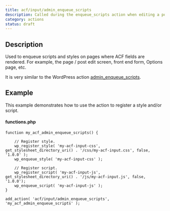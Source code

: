 ```yaml
---
title: acf/input/admin_enqueue_scripts
description: Called during the enqueue_scripts action when editing a post.
category: actions
status: draft
---
```


## Description
Used to enqueue scripts and styles on pages where ACF fields are rendered. For example, the page / post edit screen, front end form, Options page, etc.

It is very similar to the WordPress action [admin_enqueue_scripts](https://codex.wordpress.org/Plugin_API/Action_Reference/admin_enqueue_scripts).

## Example
This example demonstrates how to use the action to register a style and/or script.

#### functions.php
```
function my_acf_admin_enqueue_scripts() {

	// Register style.
	wp_register_style( 'my-acf-input-css', get_stylesheet_directory_uri() . '/css/my-acf-input.css', false, '1.0.0' );
	wp_enqueue_style( 'my-acf-input-css' );

	// Register script.
	wp_register_script( 'my-acf-input-js', get_stylesheet_directory_uri() . '/js/my-acf-input.js', false, '1.0.0');
	wp_enqueue_script( 'my-acf-input-js' );
}

add_action( 'acf/input/admin_enqueue_scripts', 'my_acf_admin_enqueue_scripts' );
```

